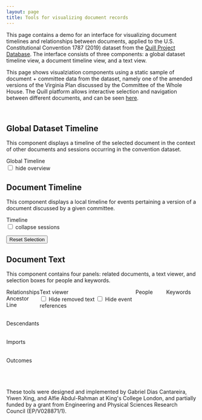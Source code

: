 ```yaml
---
layout: page
title: Tools for visualizing document records
---
```


<link href="document-visualize.css" rel="stylesheet">
<script src="lib/d3.v5.min.js"></script>
<script src="lib/jquery-3.6.0.min.js"></script>

This page contains a demo for an interface for visualizing document timelines and relationships between documents, applied to the U.S. Constitutional Convention 1787 (2019) dataset from the [Quill Project Database](https://www.quillproject.net/overview_3/114).
The interface consists of three components: a global dataset timeline view, a document timeline view, and a text view. 

This page shows visualziation components using a static sample of document + committee data from the dataset, namely one of the amended versions of the Virginia Plan discussed by the Committee of the Whole House. The Quill platform allows interactive selection and navigation between different documents, and can be seen [here](https://www.quillproject.net/document_visualize2/63571).

<br>

## Global Dataset Timeline

This component displays a timeline of the selected document in the context of other documents and sessions occurring in the convention dataset. 

<div id="first-row">
    <div id="global-timeline-panel">
        <div class="panel panel-default">
            <div class="panel-heading">
                <div class="panel-title" id="global-timeline-title">Global Timeline</div>
                <!--(Purple bar = accepted proposals, dashed bar = rejected proposals, yellow bar = pending proposals. Yellow icons = new documents created.)
                (Sessions related to selected document are shown opaque, other sessions are shown faded.) -->
                <input type="checkbox" id="cb-ov-hide" name="cb-ov-hide">
                <label for="cb-ov-hide"> hide overview </label><br>
            </div>
            <div class="panel-body">
                <div id="global-timeline-view" style="width:100%; display:inline-block;">
                </div>
            </div>
        </div>
    </div>
</div>

## Document Timeline

This component displays a local timeline for events pertaining a version of a document discussed by a given committee.

<div id="second-row">
    <div id="timeline-panel">
        <div class="panel panel-default">
            <div class="panel-heading">
                <div class="panel-title" id="timeline-title">Timeline</div>
                <input type="checkbox" id="cb-tl-collapse" name="cb-tl-collapse">
                <label for="cb-tl-collapse"> collapse sessions </label><br>
            </div>
            <div class="panel-body">
                <div id="timeline-view" style="width:100%; display:inline-block;">
                </div>
            </div>
        </div>
    </div>
</div>

<button id="button-reset-selection" type="button">Reset Selection</button>

## Document Text

This component contains four panels: related documents, a text viewer, and selection boxes for people and keywords.

<div id="third_row" style="display: table-row">
    <!-- Document relationships-->
    <div id="document-info-panel" style="width: 16%; display: table-cell">
        <div class="panel panel-default">
            <div class="panel-heading">
                <div class="panel-title">Relationships</div>
            </div>
            <div class="panel-body">
                <div id="document-info-view" style="overflow-y: scroll; height: 200px">
                        <div>
                            <div> Ancestor Line </div>
                            <table class="table table-condensed" id="table-doc-ancestors"> 
                                <tbody></tbody>
                            </table>
                        </div>
                        <div>
                            <div> Descendants </div>
                            <table class="table table-condensed" id="table-doc-children"> 
                                <tbody></tbody>
                            </table>
                        </div>
                        <div>
                            <div> Imports </div>
                            <table class="table table-condensed" id="table-doc-imports"> 
                                <tbody></tbody>
                            </table>
                        </div>
                        <div>
                            <div> Outcomes </div>
                            <table class="table table-condensed" id="table-doc-outcomes"> 
                                <tbody></tbody>
                            </table>
                        </div>
                </div>
            </div>
        </div>
    </div>
    <!-- Text viewer -->
    <div id="document-text-panel" style="width:50%; display: table-cell">
        <div class="panel panel-default">
            <div class="panel-heading">
                <div class="panel-title" id="document-text-title">Text viewer</div>
                <input type="checkbox" id="checkbox-hide-deletions"> Hide removed text
                <input type="checkbox" id="checkbox-hide-evids"> Hide event references
            </div>
            <div class="panel-body">
                <div id="document-text-view" style="overflow-y: scroll; height: 180px">
                </div>
            </div>
        </div>
    </div>
    <!-- People list -->
    <div id="related-people-panel" style="width:16%; display: table-cell">
        <div class="panel panel-default">
            <div class="panel-heading">
                <div class="panel-title">People</div>
            </div>
            <div class="panel-body">
                <div id="related-people-view" style="overflow-y: scroll; height: 200px">
                </div>
            </div>
        </div>
    </div>
    <!-- Keywords and topics -->
    <div id="keywords-panel" style="width:16%; display: table-cell">
        <div class="panel panel-default">
            <div class="panel-heading">
                <div class="panel-title">Keywords</div>
            </div>
            <div class="panel-body">
                <div id="keywords-view" style="overflow-y: scroll; height: 200px">
                </div>
            </div>
        </div>
    </div>

</div>

<br>

These tools were designed and implemented by Gabriel Dias Cantareira, Yiwen Xing, and Alfie Abdul-Rahman at King's College London, and partially funded by a grant from Engineering and Physical Sciences Research Council (EP/V028871/1).

<script type="text/javascript" src="document-visualize.js"></script>
